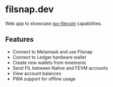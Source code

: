 # filsnap.dev

Web app to showcase [iso-filecoin](https://github.com/hugomrdias/filecoin) capabilities.

## Features

- Connect to Metamask and use Filsnap
- Connect to Ledger hardware wallet
- Create new wallets from mnemonic
- Send FIL between Native and FEVM accounts
- View account balances
- PWA support for offline usage
